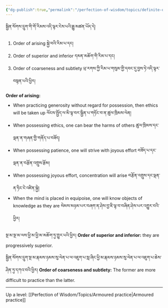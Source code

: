 ```yaml
---
{"dg-publish":true,"permalink":"/perfection-of-wisdom/topics/definite-order-of-the-six-perfections/"}
---
```


སྦྱིན་སོགས་དྲུག་གི་གོ་རིམས་འདི་ལྟར་ངེས་པའི་རྒྱུ་མཚན་ཡོད་དེ། 
1. Order of arising སྐྱེ་བའི་རིམ་པ་དང།
2. Order of superior and inferior དམན་མཆོག་གི་རིམ་པ་དང།
3. Order of coarseness and subtlety ཕྲ་རགས་ཀྱི་རིམ་པ་གསུམ་གྱི་དབང་དུ་བྱས་ཏེ་འདི་ལྟར་བསྟན་པའི་ཕྱིར།

**Order of arising:**
- When practicing generosity without regard for possession, then ethics will be taken up
  ལོངས་སྤྱོད་ལ་མི་ལྟ་བར་སྦྱིན་པ་གཏོང་བ་ན་ཚུལ་ཁྲིམས་ལེན།
- When possessing ethics, one can bear the harms of others ཚུལ་ཁྲིམས་དང་ལྡན་ན་གཞན་གྱི་གནོད་པ་བཟོད།
- When possessing patience, one will strive with joyous effort བཟོད་པ་དང་ལྡན་ན་བརྩོན་འགྲུས་རྩོམ།
- When possessing joyous effort, concentration will arise བརྩོན་འགྲུས་དང་ལྡན་ན་ཏིང་ངེ་འཛིན་སྐྱེ།
- When the mind is placed in equipoise, one will know objects of knowledge as they are
  སེམས་མཉམ་པར་བཞག་ན་ཤེས་བྱ་ཇི་ལྟ་བ་བཞིན་ཤེས་པར་འགྱུར་བའི་ཕྱིར།

སྔ་མ་སྔ་མ་ལས་ཕྱི་མ་ཕྱི་མ་མཆོག་ཏུ་གྱུར་པའི་ཕྱིར། 
**Order of superior and inferior:** they are progressively superior.

སྦྱིན་སོགས་དྲུག་སྔ་མ་རྣམས་ཉམས་སུ་ལེན་པ་ལ་འཇུག་པ་སླ་ཞིང་ཕྱི་མ་རྣམས་ཉམས་སུ་ལེན་པ་ལ་འཇུག་པ་ཆེས་ཤིན་ཏུ་དཀའ་བའི་ཕྱིར།
**Order of coarseness and subtlety:** The former are more difficult to practice than the latter.




---
Up a level: [[Perfection of Wisdom/Topics/Armoured practice\|Armoured practice]]